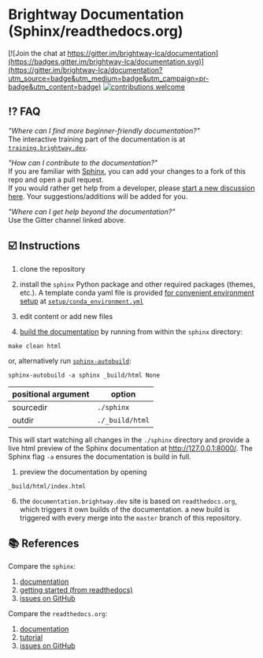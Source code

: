 # Brightway Documentation (Sphinx/readthedocs.org)

[![Join the chat at https://gitter.im/brightway-lca/documentation](https://badges.gitter.im/brightway-lca/documentation.svg)](https://gitter.im/brightway-lca/documentation?utm_source=badge&utm_medium=badge&utm_campaign=pr-badge&utm_content=badge)
[![contributions welcome](https://img.shields.io/badge/contributions-welcome-brightgreen.svg?style=flat)](https://github.com/brightway-lca/brightway-documentation-readthedocs/discussions)

## ⁉️ FAQ

_"Where can I find more beginner-friendly documentation?"_ \
The interactive training part of the documentation is at [`training.brightway.dev`](https://training.brightway.dev/).

_"How can I contribute to the documentation?"_ \
If you are familiar with [Sphinx](https://www.sphinx-doc.org/en/master/), you can add your changes to a fork of this repo and open a pull request. \
If you would rather get help from a developer, please [start a new discussion here](https://github.com/brightway-lca/brightway-documentation/discussions). Your suggestions/additions will be added for you.

_"Where can I get help beyond the documentation?"_ \
Use the Gitter channel linked above.

## ☑️ Instructions

1. clone the repository
2. install the `sphinx` Python package and other required packages (themes, etc.). A template conda yaml file is provided [for convenient environment setup](https://conda.io/projects/conda/en/latest/user-guide/tasks/manage-environments.html#creating-an-environment-from-an-environment-yml-file) at [``setup/conda_environment.yml``](setup/conda_environment.yml)


1. edit content or add new files
2. [build the documentation](https://www.sphinx-doc.org/en/master/usage/quickstart.html) by running from within the `sphinx` directory:

```
make clean html
```

or, alternatively run [`sphinx-autobuild`](https://github.com/executablebooks/sphinx-autobuild):

```
sphinx-autobuild -a sphinx _build/html None
```

| positional argument | option |
| ------------------- | ------ |
| sourcedir | `./sphinx` |
| outdir | `./_build/html` |

This will start watching all changes in the `./sphinx` directory and provide a live html preview of the Sphinx documentation at http://127.0.0.1:8000/. The Sphinx flag `-a` ensures the documentation is build in full.

1. preview the documentation by opening

```
_build/html/index.html
```

6. the `documentation.brightway.dev` site is based on `readthedocs.org`, which triggers it own builds of the documentation. a new build is triggered with every merge into the `master` branch of this repository.

## 📚 References

Compare the `sphinx`:

1. [documentation](https://www.sphinx-doc.org/en/master/)
2. [getting started (from readthedocs)](https://docs.readthedocs.io/en/stable/intro/getting-started-with-sphinx.html)
3. [issues on GitHub](https://github.com/sphinx-doc/sphinx/issues)

Compare the `readthedocs.org`:

1. [documentation](https://docs.readthedocs.io/en/stable/index.html)
2. [tutorial](https://docs.readthedocs.io/en/stable/tutorial/)
3. [issues on GitHub](https://github.com/readthedocs/readthedocs.org/issues)
